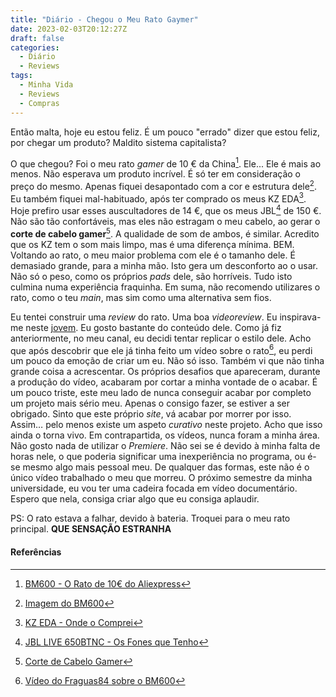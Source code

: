 ```yaml
---
title: "Diário - Chegou o Meu Rato Gaymer"
date: 2023-02-03T20:12:27Z
draft: false
categories:
  - Diário
  - Reviews
tags:
  - Minha Vida
  - Reviews
  - Compras
---
```


Então malta, hoje eu estou feliz. É um pouco "errado" dizer que estou feliz, por chegar um produto? Maldito sistema capitalista?

O que chegou? Foi o meu rato *gamer* de 10 € da China[^1]. Ele... Ele é mais ao menos. Não esperava um produto incrível. É só ter em consideração o preço do mesmo. Apenas fiquei desapontado com a cor e estrutura dele[^2]. Eu também fiquei mal-habituado, após ter comprado os meus KZ EDA[^3]. Hoje prefiro usar esses auscultadores de 14 €, que os meus JBL[^4] de 150 €. Não são tão confortáveis, mas eles não estragam o meu cabelo, ao gerar o **corte de cabelo gamer**[^5]. A qualidade de som de ambos, é similar. Acredito que os KZ tem o som mais limpo, mas é uma diferença mínima. BEM. Voltando ao rato, o meu maior problema com ele é o tamanho dele. É demasiado grande, para a minha mão. Isto gera um desconforto ao o usar. Não só o peso, como os próprios *pads* dele, são horríveis. Tudo isto culmina numa experiência fraquinha. Em suma, não recomendo utilizares o rato, como o teu *main*, mas sim como uma alternativa sem fios.

Eu tentei construir uma *review* do rato. Uma boa *videoreview*. Eu inspirava-me neste [jovem](https://www.youtube.com/@Fraguas84). Eu gosto bastante do conteúdo dele. Como já fiz anteriormente, no meu canal, eu decidi tentar replicar o estilo dele. Acho que após descobrir que ele já tinha feito um vídeo sobre o rato[^6], eu perdi um pouco da emoção de criar um eu. Não só isso. Também vi que não tinha grande coisa a acrescentar. Os próprios desafios que apareceram, durante a produção do vídeo, acabaram por cortar a minha vontade de o acabar. É um pouco triste, este meu lado de nunca conseguir acabar por completo um projeto mais sério meu. Apenas o consigo fazer, se estiver a ser obrigado. Sinto que este próprio *site*, vá acabar por morrer por isso. Assim… pelo menos existe um aspeto *curativo* neste projeto. Acho que isso ainda o torna vivo. Em contrapartida, os vídeos, nunca foram a minha área. Não gosto nada de utilizar o *Premiere*. Não sei se é devido à minha falta de horas nele, o que poderia significar uma inexperiência no programa, ou é-se mesmo algo mais pessoal meu. De qualquer das formas, este não é o único vídeo trabalhado o meu que morreu. O próximo semestre da minha universidade, eu vou ter uma cadeira focada em vídeo documentário. Espero que nela, consiga criar algo que eu consiga aplaudir.

PS: O rato estava a falhar, devido à bateria. Troquei para o meu rato principal. **QUE SENSAÇÃO ESTRANHA**

#### Referências

[^1]: [BM600 - O Rato de 10€ do Aliexpress](https://pt.aliexpress.com/w/wholesale-Bm600.html)
[^2]: [Imagem do BM600](https://ae01.alicdn.com/kf/A9b0d9e72ce064781ae629e48a28d4492N.jpg)
[^3]: [KZ EDA - Onde o Comprei](https://pt.aliexpress.com/w/wholesale-kz-eda.html)
[^4]: [JBL LIVE 650BTNC - Os Fones que Tenho](https://www.jbl.com/over-ear-headphones/JBL+LIVE650BTNC.html)
[^5]: [Corte de Cabelo Gamer](https://i.ytimg.com/vi/bHlWR6gQbZ4/maxresdefault.jpg)
[^6]: [Vídeo do Fraguas84 sobre o BM600](https://youtu.be/SAit6Iyddzg)
